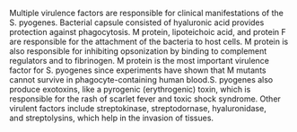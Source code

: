 Multiple virulence factors are responsible for clinical manifestations of the S. pyogenes. Bacterial capsule consisted of hyaluronic acid provides protection against phagocytosis. M protein, lipoteichoic acid, and protein F are responsible for the attachment of the bacteria to host cells. M protein is also responsible for inhibiting opsonization by binding to complement regulators and to fibrinogen. M protein is the most important virulence factor for S. pyogenes since experiments have shown that M mutants cannot survive in phagocyte-containing human blood.S. pyogenes also produce exotoxins, like a pyrogenic (erythrogenic) toxin, which is responsible for the rash of scarlet fever and toxic shock syndrome. Other virulent factors include streptokinase, streptodornase, hyaluronidase, and streptolysins, which help in the invasion of tissues.
